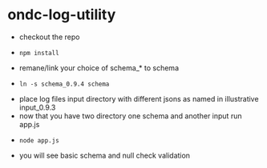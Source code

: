 # ondc-log-utility

* checkout the repo
* ```
  npm install
  ```
* remane/link your choice of schema_* to schema
* ```
  ln -s schema_0.9.4 schema
  ```
* place log files input directory with different jsons as named in illustrative input_0.9.3
* now that you have two directory one schema and another input run app.js
* ```
  node app.js
  ```
* you will see basic schema and null check validation
